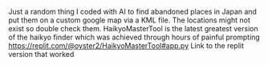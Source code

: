 Just a random thing I coded with AI to find abandoned places in Japan and put them on a custom google map via a KML file. The locations might not exist so double check them. HaikyoMasterTool is the latest greatest version of the haikyo finder which was achieved through hours of painful prompting
https://replit.com/@oyster2/HaikyoMasterTool#app.py  Link to the replit version that worked
